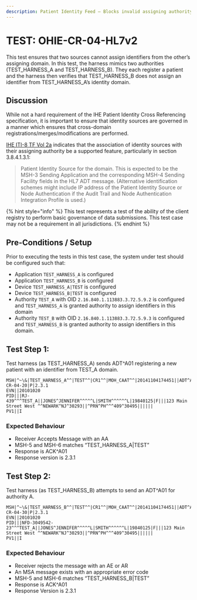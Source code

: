 ```yaml
---
description: Patient Identity Feed – Blocks invalid assigning authority
---
```


# TEST: OHIE-CR-04-HL7v2

This test ensures that two sources cannot assign identifiers from the other’s assigning domain. In this test, the harness mimics two authorities \(TEST\_HARNESS\_A and TEST\_HARNESS\_B\). They each register a patient and the harness then verifies that TEST\_HARNESS\_B does not assign an identifier from TEST\_HARNESS\_A’s identity domain.

## Discussion

While not a hard requirement of the IHE Patient Identity Cross Referencing specification, it is important to ensure that identity sources are governed in a manner which ensures that cross-domain registrations/merges/modifications are performed. 

[IHE ITI-8 TF Vol 2a](https://profiles.ihe.net/ITI/TF/Volume2/ITI-8.html) indicates that the association of identity sources with their assigning authority be a supported feature, particularly in section 3.8.4.1.3.1:

> Patient Identity Source for the domain. This is expected to be the MSH-3 Sending Application and the corresponding MSH-4 Sending Facility fields in the HL7 ADT message. \(Alternative identification schemes might include IP address of the Patient Identity Source or Node Authentication if the Audit Trail and Node Authentication Integration Profile is used.\)

{% hint style="info" %}
This test represents a test of the ability of the client registry to perform basic governance of data submissions. This test case may not be a requirement in all jurisdictions. 
{% endhint %}

## Pre-Conditions / Setup

Prior to executing the tests in this test case, the system under test should be configured such that:

* Application `TEST_HARNESS_A` is configured
* Application `TEST_HARNESS_B` is configured
* Device `TEST_HARNESS_A|TEST` is configured 
* Device `TEST_HARNESS_B|TEST` is configured
* Authority `TEST_A` with OID `2.16.840.1.113883.3.72.5.9.2` is configured and `TEST_HARNESS_A` is granted authority to assign identifiers in this domain
* Authority `TEST_B` with OID `2.16.840.1.113883.3.72.5.9.3` is configured and `TEST_HARNESS_B` is granted authority to assign identifiers in this domain.

## Test Step 1:

Test harness \(as TEST\_HARNESS\_A\) sends ADT^A01 registering a new patient with an identifier from TEST\_A domain.

```text
MSH|^~\&|TEST_HARNESS_A^^|TEST^^|CR1^^|MOH_CAAT^^|20141104174451||ADT^A01^ADT_A01|TEST-CR-04-20|P|2.3.1
EVN||20101020
PID|||RJ-439^^^TEST_A||JONES^JENNIFER^^^^^L|SMITH^^^^^^L|19840125|F|||123 Main Street West ^^NEWARK^NJ^30293||^PRN^PH^^^409^30495||||||
PV1||I
```

### Expected Behaviour

* Receiver Accepts Message with an AA
* MSH-5 and MSH-6 matches “TEST\_HARNESS\_A\|TEST”
* Response is ACK^A01
* Response version is 2.3.1

## Test Step 2:

Test harness \(as TEST\_HARNESS\_B\) attempts to send an ADT^A01 for authority A.

```text
MSH|^~\&|TEST_HARNESS_B^^|TEST^^|CR1^^|MOH_CAAT^^|20141104174451||ADT^A01^ADT_A01|TEST-CR-04-30|P|2.3.1
EVN||20101020
PID|||NFD-3049542-23^^^TEST_A||JONES^JENNIFER^^^^^L|SMITH^^^^^^L|19840125|F|||123 Main Street West ^^NEWARK^NJ^30293||^PRN^PH^^^409^30495||||||
PV1||I
```

### Expected Behaviour

* Receiver rejects the message with an AE or AR
* An MSA message exists with an appropriate error code
* MSH-5 and MSH-6 matches “TEST\_HARNESS\_B\|TEST”
* Response is ACK^A01
* Response Version is 2.3.1

